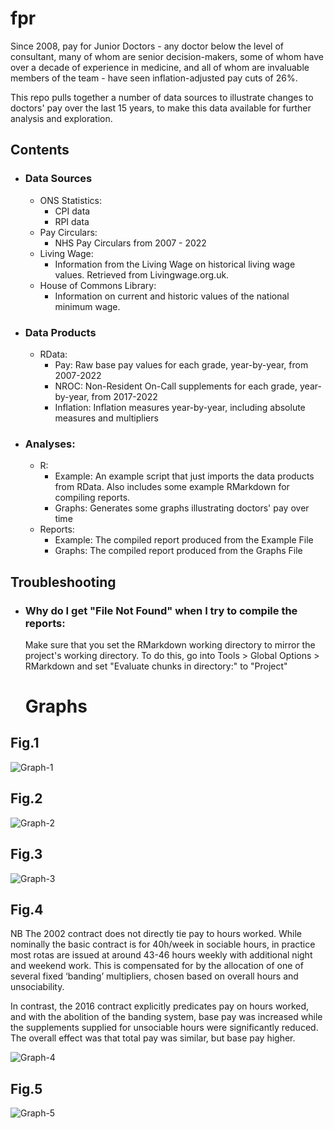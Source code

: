 # fpr

Since 2008, pay for Junior Doctors - any doctor below the level of consultant, many of whom are senior decision-makers, some of whom have over a decade of experience in medicine, and all of whom are invaluable members of the team - have seen inflation-adjusted pay cuts of 26%.

This repo pulls together a number of data sources to illustrate changes to doctors' pay over the last 15 years, to make this data available for further analysis and exploration.

## Contents
  - ### Data Sources
    - ONS Statistics:
      - CPI data
      - RPI data
    - Pay Circulars:
      - NHS Pay Circulars from 2007 - 2022
    - Living Wage:
      - Information from the Living Wage on historical living wage values. Retrieved from Livingwage.org.uk.
    - House of Commons Library:
      - Information on current and historic values of the national minimum wage.
  - ### Data Products
    - RData:
      - Pay: Raw base pay values for each grade, year-by-year, from 2007-2022
      - NROC: Non-Resident On-Call supplements for each grade, year-by-year, from 2017-2022
      - Inflation: Inflation measures year-by-year, including absolute measures and multipliers
  - ### Analyses:
    - R:
      - Example: An example script that just imports the data products from RData. Also includes some example RMarkdown for compiling reports.
      - Graphs: Generates some graphs illustrating doctors' pay over time
    - Reports:
      - Example: The compiled report produced from the Example File
      - Graphs: The compiled report produced from the Graphs File
      
## Troubleshooting
  - ### Why do I get "File Not Found" when I try to compile the reports:
    Make sure that you set the RMarkdown working directory to mirror the project's working directory. To do this, go into Tools > Global Options > RMarkdown and set "Evaluate chunks in directory:" to "Project"
    
    # Graphs

## Fig.1
![Graph-1](https://user-images.githubusercontent.com/72826751/229305930-5908b2a0-5397-4655-937c-668db2952ed0.png)

## Fig.2
![Graph-2](https://user-images.githubusercontent.com/72826751/229305948-8f780221-fc05-4f27-a181-465ca3b10839.png)

## Fig.3
![Graph-3](https://user-images.githubusercontent.com/72826751/229305951-8b454548-9dba-4cc1-8400-9034b9f66327.png)

## Fig.4

NB The 2002 contract does not directly tie pay to hours worked. While nominally the basic contract is for 40h/week in sociable hours, in practice most rotas are issued at around 43-46 hours weekly with additional night and weekend work. This is compensated for by the allocation of one of several fixed ‘banding’ multipliers, chosen based on overall hours and unsociability.

In contrast, the 2016 contract explicitly predicates pay on hours worked, and with the abolition of the banding system, base pay was increased while the supplements supplied for unsociable hours were significantly reduced. The overall effect was that total pay was similar, but base pay higher.

![Graph-4](https://user-images.githubusercontent.com/72826751/229311541-7f4bae0a-7e74-4d18-8dfc-0baff146d39b.png)

## Fig.5
![Graph-5](https://user-images.githubusercontent.com/72826751/229311576-a64b0644-8fe2-4c15-b175-53f0acce17ae.png)

